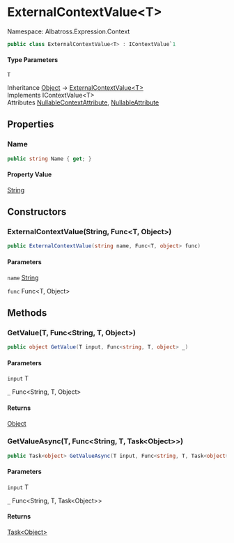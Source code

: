 # ExternalContextValue&lt;T&gt;

Namespace: Albatross.Expression.Context

```csharp
public class ExternalContextValue<T> : IContextValue`1
```

#### Type Parameters

`T`<br>

Inheritance [Object](https://docs.microsoft.com/en-us/dotnet/api/system.object) → [ExternalContextValue&lt;T&gt;](./albatross.expression.context.externalcontextvalue-1.md)<br>
Implements IContextValue&lt;T&gt;<br>
Attributes [NullableContextAttribute](https://docs.microsoft.com/en-us/dotnet/api/system.runtime.compilerservices.nullablecontextattribute), [NullableAttribute](https://docs.microsoft.com/en-us/dotnet/api/system.runtime.compilerservices.nullableattribute)

## Properties

### **Name**

```csharp
public string Name { get; }
```

#### Property Value

[String](https://docs.microsoft.com/en-us/dotnet/api/system.string)<br>

## Constructors

### **ExternalContextValue(String, Func&lt;T, Object&gt;)**

```csharp
public ExternalContextValue(string name, Func<T, object> func)
```

#### Parameters

`name` [String](https://docs.microsoft.com/en-us/dotnet/api/system.string)<br>

`func` Func&lt;T, Object&gt;<br>

## Methods

### **GetValue(T, Func&lt;String, T, Object&gt;)**

```csharp
public object GetValue(T input, Func<string, T, object> _)
```

#### Parameters

`input` T<br>

`_` Func&lt;String, T, Object&gt;<br>

#### Returns

[Object](https://docs.microsoft.com/en-us/dotnet/api/system.object)<br>

### **GetValueAsync(T, Func&lt;String, T, Task&lt;Object&gt;&gt;)**

```csharp
public Task<object> GetValueAsync(T input, Func<string, T, Task<object>> _)
```

#### Parameters

`input` T<br>

`_` Func&lt;String, T, Task&lt;Object&gt;&gt;<br>

#### Returns

[Task&lt;Object&gt;](https://docs.microsoft.com/en-us/dotnet/api/system.threading.tasks.task-1)<br>
